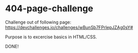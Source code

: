 # 404-page-challenge
Challenge out of following page: https://devchallenges.io/challenges/wBunSb7FPrIepJZAg0sY#

Purpose is to excercise basics in HTML/CSS.

DONE!
